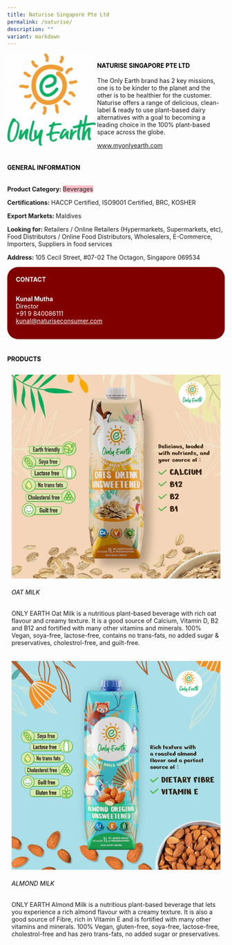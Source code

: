 ```yaml
---
title: Naturise Singapore Pte Ltd
permalink: /naturise/
description: ""
variant: markdown
---
```

<p>
 
</p><div class="flex-paragraph"> 
<p style="text-transform: uppercase">
</p>
</div> 
<div class="flex-container" style="display: flex; flex-wrap: wrap;"> 
<div class="card sgds" style="flex: 1 1 40%; display: block;">
<img src="/images/naturise_logo.png">
</div> 
<div class="card-sgds" style="flex: 1 1 58%; display: block; margin-left: 3px"> 
<h4 style="text-transform: uppercase; color: black;">
<b>Naturise Singapore Pte Ltd
</b>
</h4> 
<p>The Only Earth brand has 2 key missions, one is to be kinder to the planet and the other is to be healthier for the customer. Naturise offers a range of delicious, clean-label &amp; ready to use plant-based dairy alternatives with a goal to becoming a leading choice in the 100% plant-based space across the globe.
</p> 
<p>
<a href="www.myonlyearth.com" target="_blank">www.myonlyearth.com
</a>
</p> 
</div> 
</div> 

<p></p> 
 
<h4 style="text-transform: uppercase; color: black;">
<b>General Information
</b>
</h4> 
<div class="flex-container" style="display: flex; flex-wrap: wrap;"> 
<div class="card sgds" style="flex: 1 1 65%; display: block; align-self: stretch"> 
<div class="flex-paragraph"> 
<p>
<b>Product Category: 
</b>
<span style="background-color: pink; border-radius: 10 px;">Beverages
</span>
</p> 
<p>
<b>Certifications: 
</b>HACCP Certified, ISO9001 Certified, BRC, KOSHER
</p> 
<p>
<b>Export Markets: 
</b>Maldives
</p> 
<p style="margin-bottom: 10px;">
<b>Looking for: 
</b>Retailers / Online Retailers (Hypermarkets, Supermarkets, etc), Food Distributors / Online Food Distributors, Wholesalers, E-Commerce, Importers, Suppliers in food services
</p>
<p>
<b>Address: 
</b>105 Cecil Street, #07-02 The Octagon, Singapore 069534
</p> 
</div> 
</div> 
<div class="card sgds" style="flex: 1 1 35%; padding: 10px; display: block; background-color: maroon; border-radius: 25px; align-self: center;"> 
<h4 style="color: white; margin-top: 10px; margin-left: 10px;">CONTACT
</h4> 
<div class="flex-paragraph"> 
<p style="padding: 10px; color: white;">
<b>Kunal Mutha
</b>
<br>Director
<br>+91 9 840086111
<br>
<a href="kunal@naturiseconsumer.com" style="color: white;">kunal@naturiseconsumer.com
</a>
</p> 
</div> 
</div> 
</div> 
<br> 
<h4 style="text-transform: uppercase; color: black;">
<b>products
</b>
</h4> 
<div style="display: flex; flex-wrap: wrap;"> 
<div class="card sgds" style="flex: 1 1 47%; margin: 10px; display: block;"> 
<div class="flex-image" style="display: block;">
<img src="/images/naturise_1.png">
</div> 
<div class="flex-paragraph"> 
<h6 style="text-transform: uppercase; color: black;">oat milk
</h6> 
<p>ONLY EARTH Oat Milk is a nutritious plant-based beverage with rich oat flavour and creamy texture. It is a good source of Calcium, Vitamin D, B2 and B12 and fortified with many other vitamins and minerals. 100% Vegan, soya-free, lactose-free, contains no trans-fats, no added sugar &amp; preservatives, cholestrol-free, and guilt-free.
</p>
</div> 
</div> 
<div class="card sgds" style="flex: 1 1 47%; margin: 10px; display: block;"> 
<div class="flex-image" style="display: block;">
<img src="/images/naturise_2.png">
</div> 
<div class="flex-paragraph"> 
<h6 style="text-transform: uppercase; color: black;">Almond Milk
</h6> 
<p>ONLY EARTH Almond Milk is a nutritious plant-based beverage that lets you experience a rich almond flavour with a creamy texture. It is also a good source of Fibre, rich in Vitamin E and is fortified with many other vitamins and minerals. 100% Vegan, gluten-free, soya-free, lactose-free, cholestrol-free and has zero trans-fats, no added sugar or preservatives.
</p>
</div> 
</div></div>